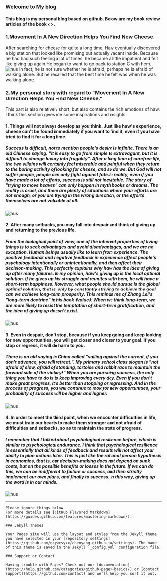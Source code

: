 ### Welcome to My blog

#### This blog is my personal blog based on github. Below are my book review articles of the book <<Who Moved My Cheese>>.


### 1.Movement In A New Direction Helps You Find New Cheese.
After searching for cheese for quite a long time, Haw eventually discovered a big station that looked like promising but actually vacant inside. Because he had had such feeling a lot of times, he became a little impatient and felt like giving up again.He began to want to go back to station C with hem. 
![hus](https://ss3.bdstatic.com/70cFv8Sh_Q1YnxGkpoWK1HF6hhy/it/u=2453441354,1999245329&fm=26&gp=0.jpg)
In fact, he is not sure whether he is afraid, perhaps he is afraid of walking alone. But he recalled that the best time he felt was when he was walking alone.

### 2.My personal story with regard to "Movement In A New Direction Helps You Find New Cheese."
This part is also relatively short, but also contains the rich emotions of haw. I think this section gives me some inspirations and insights: 
#### 1. Things will not always develop as you think. Just like haw's experience, cheese can't be found immediately if you want to find it, even if you have tried to find it for a long time. 
##### Success is difficult, not to mention people's desire is infinite. There is an old Chinese saying: "it is easy to go from simple to extravagant, but it is difficult to change luxury into frugality". After a long time of carefree life, the two villains will certainly feel miserable and painful when they return to the boring activity of looking for cheese, and so do we. But God will not suffer people, people can only fight against fate.In reality, even if you have made a lot of efforts, success is still not inevitable. The story of "trying to move heaven" can only happen in myth books or dreams. The reality is cruel, and there are plenty of situations where your efforts are not enough, or you are trying in the wrong direction, or the efforts themselves are not valuable at all.
![hus](https://ss0.bdstatic.com/70cFuHSh_Q1YnxGkpoWK1HF6hhy/it/u=1959379860,1057149712&fm=26&gp=0.jpg)

#### 2. After many setbacks, you may fall into despair and think of giving up and returning to the previous life.
##### From the biological point of view, one of the inherent properties of living things is to seek advantages and avoid disadvantages, and we are no exception. Human beings usually like to learn from experience. The positive feedback and negative feedback in experience affect people's psychology intentionally or unintentionally, and then affect their decision-making. This perfectly explains why haw has the idea of giving up after many failures. In my opinion, haw's giving up is the local optimal solution. If he gives up his struggle and reunites with hem, he will have a short-term happiness. However, what people should pursue is the global optimal solution, that is, only by constantly striving to achieve the goal can we achieve long-term prosperity. This reminds me of Zhang Lei's "long-term doctrine" in his book 《value》. When we think long-term, we are more likely to resist the temptation of short-term gratification, and the idea of giving up doesn't exist.
![hus](https://ss1.bdstatic.com/70cFuXSh_Q1YnxGkpoWK1HF6hhy/it/u=1487418049,2762626948&fm=26&gp=0.jpg)
#### 3. Even in despair, don't stop, because if you keep going and keep looking for new opportunities, you will get closer and closer to your goal. If you stop or regress, it will do harm to you. 
##### There is an old saying in China called "sailing against the current, if you don't advance, you will retreat.". My primary school class slogan is "not afraid of slow, afraid of standing, tortoise and rabbit race to maintain the forward side of the victory!" When you are pursuing success, the only thing you have to do is to keep improving every day. Even if you don't make great progress, it's better than stopping or regressing. And in the process of progress, you will continue to look for new opportunities, your probability of success will be higher and higher.
![hus](https://ss2.bdstatic.com/70cFvnSh_Q1YnxGkpoWK1HF6hhy/it/u=2736929402,2232144862&fm=26&gp=0.jpg)
#### 4. In order to meet the third point, when we encounter difficulties in life, we must train our hearts to make them stronger and not afraid of difficulties and setbacks, so as to maintain the state of progress.
##### I remember that I talked about psychological resilience before, which is similar to psychological endurance. I think that psychological resilience is essentially that all kinds of feedback and results will not affect your ability to plan actions later. This is just like the rational person hypothesis in economics, that is, our decision-making does not depend on sunk costs, but on the possible benefits or losses in the future. If we can do this, we can be indifferent to failure or success, and then strictly implement our own plans, and finally to success. In this way, giving up the word is in our minds.
![hus](https://ss0.bdstatic.com/70cFvHSh_Q1YnxGkpoWK1HF6hhy/it/u=91386994,2018529248&fm=26&gp=0.jpg)






---------------------------------------------------------------------------------------

















```
Please ignore things below
For more details see [GitHub Flavored Markdown](https://guides.github.com/features/mastering-markdown/).

### Jekyll Themes

Your Pages site will use the layout and styles from the Jekyll theme you have selected in your [repository settings](https://github.com/gcywcsyxx/chenyang.github.io/settings). The name of this theme is saved in the Jekyll `_config.yml` configuration file.

### Support or Contact

Having trouble with Pages? Check out our [documentation](https://help.github.com/categories/github-pages-basics/) or [contact support](https://github.com/contact) and we’ll help you sort it out.
